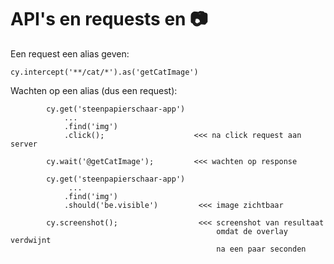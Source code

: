 # API's en requests en 📷
Een request een alias geven:

```
cy.intercept('**/cat/*').as('getCatImage')
```

Wachten op een alias (dus een request):

```
        cy.get('steenpapierschaar-app')
            ...
            .find('img')
            .click();                    <<< na click request aan server

        cy.wait('@getCatImage');         <<< wachten op response

        cy.get('steenpapierschaar-app')
             ...
            .find('img')
            .should('be.visible')         <<< image zichtbaar

        cy.screenshot();                  <<< screenshot van resultaat 
                                              omdat de overlay verdwijnt 
                                              na een paar seconden
```
